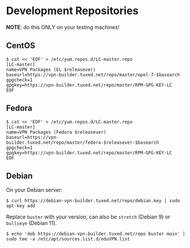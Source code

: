 # Development Repositories

**NOTE**: do this ONLY on your testing machines!

## CentOS

    $ cat << 'EOF' > /etc/yum.repos.d/LC-master.repo
    [LC-master]
    name=VPN Packages (EL $releasever)
    baseurl=https://vpn-builder.tuxed.net/repo/master/epel-7-$basearch
    gpgcheck=1
    gpgkey=https://vpn-builder.tuxed.net/repo/master/RPM-GPG-KEY-LC
    EOF

## Fedora

    $ cat << 'EOF' > /etc/yum.repos.d/LC-master.repo
    [LC-master]
    name=VPN Packages (Fedora $releasever)
    baseurl=https://vpn-builder.tuxed.net/repo/master/fedora-$releasever-$basearch
    gpgcheck=1
    gpgkey=https://vpn-builder.tuxed.net/repo/master/RPM-GPG-KEY-LC
    EOF
    
## Debian

On your Debian server:

    $ curl https://debian-vpn-builder.tuxed.net/repo/debian.key | sudo apt-key add

Replace `buster` with your version, can also be `stretch` (Debian 9) or 
`bullseye` (Debian 11).

    $ echo 'deb https://debian-vpn-builder.tuxed.net/repo buster main' | sudo tee -a /etc/apt/sources.list.d/eduVPN.list
